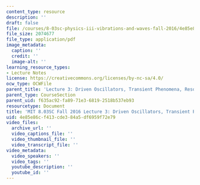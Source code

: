 ```yaml
---
content_type: resource
description: ''
draft: false
file: /courses/8-03sc-physics-iii-vibrations-and-waves-fall-2016/4e85e86cf413cde384a5df6959f72e79_MIT8_03SCF16_hw_Lec3.pdf
file_size: 2074677
file_type: application/pdf
image_metadata:
  caption: ''
  credit: ''
  image-alt: ''
learning_resource_types:
- Lecture Notes
license: https://creativecommons.org/licenses/by-nc-sa/4.0/
ocw_type: OCWFile
parent_title: 'Lecture 3: Driven Oscillators, Transient Phenomena, Resonance'
parent_type: CourseSection
parent_uid: f635ac92-fa89-71e3-6819-2518b537eb93
resourcetype: Document
title: 'MIT 8.03SC Fall 2016 Lecture 3: Driven Oscillators, Transient Phenomena, Resonance'
uid: 4e85e86c-f413-cde3-84a5-df6959f72e79
video_files:
  archive_url: ''
  video_captions_file: ''
  video_thumbnail_file: ''
  video_transcript_file: ''
video_metadata:
  video_speakers: ''
  video_tags: ''
  youtube_description: ''
  youtube_id: ''
---
```

